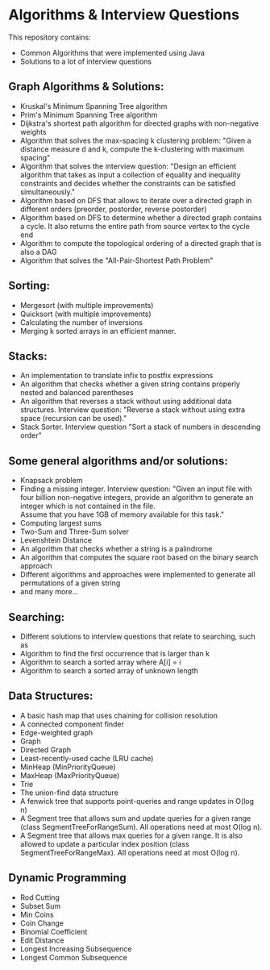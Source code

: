 Algorithms & Interview Questions
================================

This repository contains:
- Common Algorithms that were implemented using Java
- Solutions to a lot of interview questions

Graph Algorithms & Solutions:
-----------------------------
- Kruskal's Minimum Spanning Tree algorithm
- Prim's Minimum Spanning Tree algorithm
- Dijkstra's shortest path algorithm for directed graphs with non-negative weights
- Algorithm that solves the max-spacing k clustering problem: "Given a distance measure d and k, compute the k-clustering with maximum spacing"
- Algorithm that solves the interview question: "Design an efficient algorithm that takes as input a collection of equality and 
inequality constraints and decides whether the constraints can be satisfied simultaneously."
- Algorithm based on DFS that allows to iterate over a directed graph in different orders (preorder, postorder, reverse postorder)
- Algorithm based on DFS to determine whether a directed graph contains a cycle. It also returns the entire path from source vertex to the cycle end
- Algorithm to compute the topological ordering of a directed graph that is also a DAG
- Algorithm that solves the "All-Pair-Shortest Path Problem"


Sorting:
--------
- Mergesort (with multiple improvements)
- Quicksort (with multiple improvements)
- Calculating the number of inversions
- Merging k sorted arrays in an efficient manner.

Stacks:
------
- An implementation to translate infix to postfix expressions
- An algorithm that checks whether a given string contains properly nested and balanced parentheses
- An algorithm that reverses a stack without using additional data structures. Interview question: "Reverse a stack without using extra space (recursion can be used)."
- Stack Sorter. Interview question "Sort a stack of numbers in descending order"

Some general algorithms and/or solutions:
-------------------------------------------
- Knapsack problem
- Finding a missing integer. Interview question: "Given an input file with four billion non-negative integers, provide an algorithm to generate an integer which is not contained in the file.<br> Assume that you have 1GB of memory available for this task."
- Computing largest sums
- Two-Sum and Three-Sum solver
- Levenshtein Distance
- An algorithm that checks whether a string is a palindrome
- An algorithm that computes the square root based on the binary search approach
- Different algorithms and approaches were implemented to generate all permutations of a given string
- and many more...

Searching:
---------------------
- Different solutions to interview questions that relate to searching, such as 
- Algorithm to find the first occurrence that is larger than k
- Algorithm to search a sorted array where A[i] = i
- Algorithm to search a sorted array of unknown length


Data Structures:
-----------------
- A basic hash map that uses chaining for collision resolution
- A connected component finder
- Edge-weighted graph
- Graph
- Directed Graph
- Least-recently-used cache (LRU cache)
- MinHeap (MinPriorityQueue)
- MaxHeap (MaxPriorityQueue)
- Trie
- The union-find data structure
- A fenwick tree that supports point-queries and range updates in O(log n)
- A Segment tree that allows sum and update queries for a given range (class SegmentTreeForRangeSum). All operations need at most O(log n).
- A Segment tree that allows max queries for a given range. It is also allowed to update a particular index position (class SegmentTreeForRangeMax). All operations need at most O(log n).


Dynamic Programming
-------------------
- Rod Cutting
- Subset Sum 
- Min Coins 
- Coin Change
- Binomial Coefficient
- Edit Distance
- Longest Increasing Subsequence
- Longest Common Subsequence


